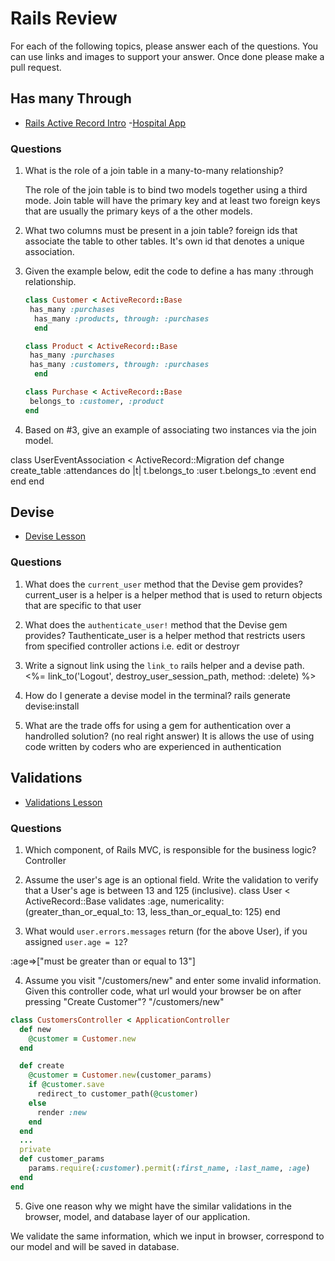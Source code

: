 # Rails Review

For each of the following topics, please answer each of the questions. You can use links and images to support your answer. Once done please make a pull request.

## Has many Through

- [Rails Active Record Intro](https://github.com/sei-entropy/lesson-w11d02-rails-active-record#active-record-associations)
-[Hospital App](https://github.com/sei-entropy/hw-w11d02-rails-hospital)

### Questions

1. What is the role of a join table in a many-to-many relationship?

   The role of the join table is to bind two models together using a third mode. Join table will have the primary key and at least two foreign keys that are usually the primary keys of a the other models.

2. What two columns must be present in a join table?
  foreign ids that associate the table to other tables. It's own id that denotes a unique association.


3. Given the example below, edit the code to define a has many :through relationship.

    ```ruby
    class Customer < ActiveRecord::Base
     has_many :purchases
      has_many :products, through: :purchases
      end

    class Product < ActiveRecord::Base
     has_many :purchases
     has_many :customers, through: :purchases
      end

    class Purchase < ActiveRecord::Base
     belongs_to :customer, :product
    end
    ```


4. Based on #3, give an example of associating two instances via the join model.

class UserEventAssociation < ActiveRecord::Migration
  def change
    create_table :attendances do |t|
      t.belongs_to :user
      t.belongs_to :event
    end
    end
    end

## Devise

- [Devise Lesson](https://github.com/sei-entropy/lesson-w11d03-rails-devise)

### Questions

1. What does the `current_user` method that the Devise gem provides?
current_user is a helper is a helper method that is used to return objects that are specific to that user

2. What does the `authenticate_user!` method that the Devise gem provides?
Tauthenticate_user is a helper method that restricts users from specified controller actions i.e. edit or destroyr

3. Write a signout link using the `link_to` rails helper and a devise path.
  <%= link_to('Logout', destroy_user_session_path, method: :delete) %> 

4. How do I generate a devise model in the terminal?
   rails generate devise:install


5. What are the trade offs for using a gem for authentication over a handrolled solution? (no real right answer)
It is allows the use of using code written by coders who are experienced in authentication


## Validations

- [Validations Lesson](https://github.com/sei-entropy/lesson-w11d03-rails-model-validations)

### Questions

1. Which component, of Rails MVC, is responsible for the business logic?
  Controller

2. Assume the user's age is an optional field.  Write the validation to verify that a User's age is between 13 and 125 (inclusive).
    class User < ActiveRecord::Base
    validates :age, numericality: (greater_than_or_equal_to: 13, less_than_or_equal_to: 125)
    end

3. What would `user.errors.messages` return (for the above User), if you assigned `user.age = 12`?

:age=>["must be greater than or equal to 13"] 

4. Assume you visit "/customers/new" and enter some invalid information.  Given this controller code, what url would your browser be on after pressing "Create Customer"?
"/customers/new"
``` ruby
class CustomersController < ApplicationController
  def new
    @customer = Customer.new
  end

  def create
    @customer = Customer.new(customer_params)
    if @customer.save
      redirect_to customer_path(@customer)
    else
      render :new
    end
  end
  ...
  private
  def customer_params
    params.require(:customer).permit(:first_name, :last_name, :age)
  end
end
```


5. Give one reason why we might have the similar validations in the browser, model, and database layer of our application.

We validate the same information, which we input in browser, correspond to our model and will be saved in database.
